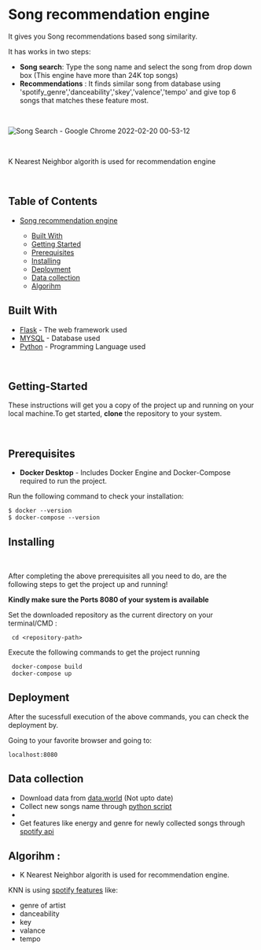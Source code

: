 # Song recommendation engine 

It gives you Song recommendations based song similarity.

It has works in two steps:

 - **Song search**: Type the song name and select the song from drop down box (This engine have more than 24K top songs)
- **Recommendations** : It finds similar song  from database using 'spotify_genre','danceability','skey','valence','tempo' and give top 6 songs that matches these feature most.

</br>

![Song Search - Google Chrome 2022-02-20 00-53-12](https://user-images.githubusercontent.com/40135948/154815949-2d928935-ae73-4a71-bcd1-484420febdc4.gif)


</br>

K Nearest Neighbor algorith is used for recommendation engine

</br>

## Table of Contents 

- [Song recommendation engine](#song-recommendation-engine)

  - [Built With](#built-with)
  - [Getting Started](#getting-started)
  - [Prerequisites](#prerequisites)
  - [Installing](#installing)
  - [Deployment](#deployment)
  - [Data collection](#data-collection)
  - [Algorihm ](#algorihm)

## Built With

* [Flask](https://flask.palletsprojects.com/en/2.0.x/) - The web framework used
* [MYSQL](https://www.mysql.com/    ) - Database used
* [Python](https://docs.python.org/3/) - Programming Language used

</br>

## Getting-Started

These instructions will get you a copy of the project up and running on your local machine.To get started, __clone__ the repository to your system.

</br>

## Prerequisites

- **Docker Desktop** - Includes Docker Engine and Docker-Compose required to run the project.


Run the following command to check your installation:
```
$ docker --version
$ docker-compose --version
```

## Installing

</br>

After completing the above prerequisites all you need to do, are the following steps to get the project up and running!

**Kindly make sure the Ports 8080 of your system is available**

Set the downloaded repository as the current directory on your terminal/CMD :

```
 cd <repository-path>
```

Execute the following commands to get the project running

```
 docker-compose build
 docker-compose up
```

## Deployment

After the sucessfull execution of the above commands, you can check the deployment by.  

Going to your favorite browser and going to:  

```
localhost:8080
```

## Data collection 


- Download data from [data.world](https://data.world/kcmillersean/billboard-hot-100-1958-2017) (Not upto date)
- Collect new songs name through [python script](https://github.com/isahillohiya/portfolio-projects/blob/main/Python/Song%20recommendation/app/data%20processing/billboard.py)
- 
- Get features like energy and genre for newly collected songs through [spotify api](https://developer.spotify.com/documentation/web-api/)


## Algorihm :
 - K Nearest Neighbor algorith is used for recommendation engine.
  
  KNN is using [spotify features](https://medium.com/@boplantinga/what-do-spotifys-audio-features-tell-us-about-this-year-s-eurovision-song-contest-66ad188e112a) like:
- genre of artist
- danceability
- key 
- valance 
- tempo

